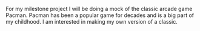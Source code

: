 For my milestone project I will be doing a mock of the classic arcade game Pacman. Pacman has been a popular game for decades and is a big part of my childhood. I am interested in making my own version of a classic.
